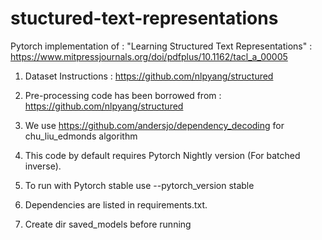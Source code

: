 # stuctured-text-representations
Pytorch implementation of : "Learning Structured Text Representations" : https://www.mitpressjournals.org/doi/pdfplus/10.1162/tacl_a_00005

1. Dataset Instructions : https://github.com/nlpyang/structured
2. Pre-processing code has been borrowed from : https://github.com/nlpyang/structured
3. We use https://github.com/andersjo/dependency_decoding for chu_liu_edmonds algorithm

4. This code by default requires Pytorch Nightly version (For batched inverse).
5. To run with Pytorch stable use --pytorch_version stable

6. Dependencies are listed in requirements.txt.
7. Create dir saved_models before running

